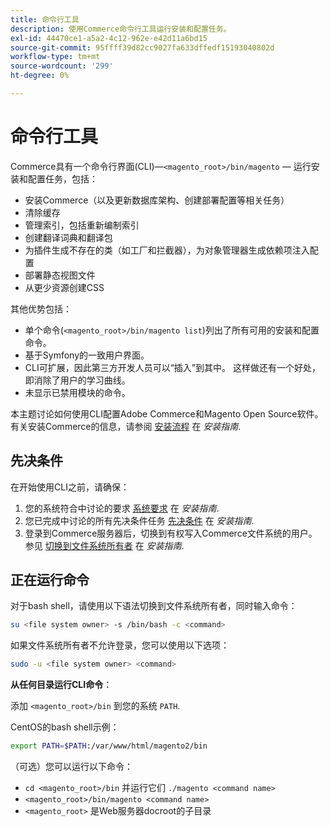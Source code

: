 ```yaml
---
title: 命令行工具
description: 使用Commerce命令行工具运行安装和配置任务。
exl-id: 44470ce1-a5a2-4c12-962e-e42d11a6bd15
source-git-commit: 95ffff39d82cc9027fa633dffedf15193040802d
workflow-type: tm+mt
source-wordcount: '299'
ht-degree: 0%

---
```


# 命令行工具

Commerce具有一个命令行界面(CLI)—`<magento_root>/bin/magento` — 运行安装和配置任务，包括：

- 安装Commerce（以及更新数据库架构、创建部署配置等相关任务）
- 清除缓存
- 管理索引，包括重新编制索引
- 创建翻译词典和翻译包
- 为插件生成不存在的类（如工厂和拦截器），为对象管理器生成依赖项注入配置
- 部署静态视图文件
- 从更少资源创建CSS

其他优势包括：

- 单个命令(`<magento_root>/bin/magento list`)列出了所有可用的安装和配置命令。
- 基于Symfony的一致用户界面。
- CLI可扩展，因此第三方开发人员可以“插入”到其中。 这样做还有一个好处，即消除了用户的学习曲线。
- 未显示已禁用模块的命令。

本主题讨论如何使用CLI配置Adobe Commerce和Magento Open Source软件。 有关安装Commerce的信息，请参阅 [安装流程](../../installation/overview.md) 在 _安装指南_.

## 先决条件

在开始使用CLI之前，请确保：

1. 您的系统符合中讨论的要求 [系统要求](../../installation/system-requirements.md) 在 _安装指南_.
1. 您已完成中讨论的所有先决条件任务 [先决条件](../../installation/prerequisites/overview.md) 在 _安装指南_.
1. 登录到Commerce服务器后，切换到有权写入Commerce文件系统的用户。 参见 [切换到文件系统所有者](../../installation/prerequisites/file-system/overview.md) 在 _安装指南_.

## 正在运行命令

对于bash shell，请使用以下语法切换到文件系统所有者，同时输入命令：

```bash
su <file system owner> -s /bin/bash -c <command>
```

如果文件系统所有者不允许登录，您可以使用以下选项：

```bash
sudo -u <file system owner> <command>
```

**从任何目录运行CLI命令**：

添加 `<magento_root>/bin` 到您的系统 `PATH`.

CentOS的bash shell示例：

```bash
export PATH=$PATH:/var/www/html/magento2/bin
```

（可选）您可以运行以下命令：

- `cd <magento_root>/bin` 并运行它们 `./magento <command name>`
- `<magento_root>/bin/magento <command name>`
- `<magento_root>` 是Web服务器docroot的子目录
